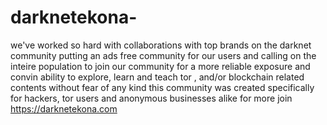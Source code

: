 # darknetekona-
we've worked so hard with collaborations with top brands on the darknet community  putting an ads free community for our users and calling on the inteire population to join our community for a more reliable exposure and convin ability to explore,  learn and teach tor , and/or blockchain related contents without fear of any kind  this community was created specifically for hackers,  tor users and anonymous businesses alike  for more  join https://darknetekona.com 
